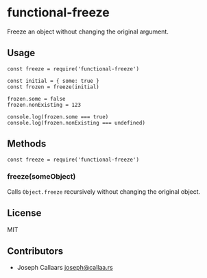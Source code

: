 # functional-freeze
Freeze an object without changing the original argument.

## Usage
```
const freeze = require('functional-freeze')

const initial = { some: true }
const frozen = freeze(initial)

frozen.some = false
frozen.nonExisting = 123

console.log(frozen.some === true)
console.log(frozen.nonExisting === undefined)
```

## Methods

`const freeze = require('functional-freeze')`

### freeze(someObject)

Calls `Object.freeze` recursively without changing the original object.

## License

MIT

## Contributors

- Joseph Callaars <joseph@callaa.rs>


